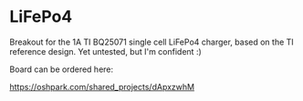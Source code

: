 # LiFePo4

Breakout for the 1A TI BQ25071 single cell LiFePo4 charger, based on the TI reference design.
Yet untested, but I'm confident :)

Board can be ordered here:

https://oshpark.com/shared_projects/dApxzwhM
